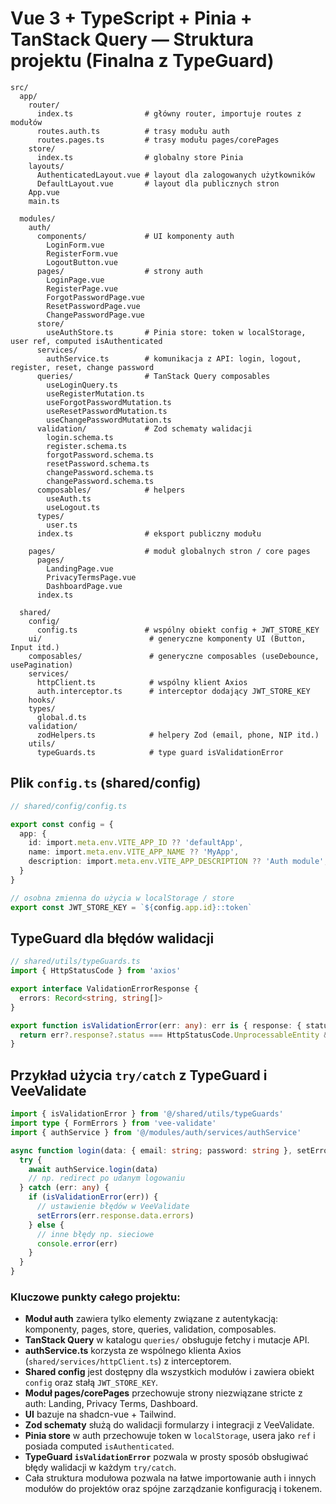 # Vue 3 + TypeScript + Pinia + TanStack Query — Struktura projektu (Finalna z TypeGuard)

```
src/
  app/
    router/
      index.ts                # główny router, importuje routes z modułów
      routes.auth.ts          # trasy modułu auth
      routes.pages.ts         # trasy modułu pages/corePages
    store/
      index.ts                # globalny store Pinia
    layouts/
      AuthenticatedLayout.vue # layout dla zalogowanych użytkowników
      DefaultLayout.vue       # layout dla publicznych stron
    App.vue
    main.ts

  modules/
    auth/
      components/             # UI komponenty auth
        LoginForm.vue
        RegisterForm.vue
        LogoutButton.vue
      pages/                  # strony auth
        LoginPage.vue
        RegisterPage.vue
        ForgotPasswordPage.vue
        ResetPasswordPage.vue
        ChangePasswordPage.vue
      store/
        useAuthStore.ts       # Pinia store: token w localStorage, user ref, computed isAuthenticated
      services/
        authService.ts        # komunikacja z API: login, logout, register, reset, change password
      queries/                # TanStack Query composables
        useLoginQuery.ts
        useRegisterMutation.ts
        useForgotPasswordMutation.ts
        useResetPasswordMutation.ts
        useChangePasswordMutation.ts
      validation/             # Zod schematy walidacji
        login.schema.ts
        register.schema.ts
        forgotPassword.schema.ts
        resetPassword.schema.ts
        changePassword.schema.ts
        changePassword.schema.ts
      composables/            # helpers
        useAuth.ts
        useLogout.ts
      types/
        user.ts
      index.ts                # eksport publiczny modułu

    pages/                    # moduł globalnych stron / core pages
      pages/
        LandingPage.vue
        PrivacyTermsPage.vue
        DashboardPage.vue
      index.ts

  shared/
    config/
      config.ts               # wspólny obiekt config + JWT_STORE_KEY
    ui/                        # generyczne komponenty UI (Button, Input itd.)
    composables/               # generyczne composables (useDebounce, usePagination)
    services/
      httpClient.ts            # wspólny klient Axios
      auth.interceptor.ts      # interceptor dodający JWT_STORE_KEY
    hooks/
    types/
      global.d.ts
    validation/
      zodHelpers.ts            # helpery Zod (email, phone, NIP itd.)
    utils/
      typeGuards.ts            # type guard isValidationError
```

## Plik `config.ts` (shared/config)

```ts
// shared/config/config.ts

export const config = {
  app: {
    id: import.meta.env.VITE_APP_ID ?? 'defaultApp',
    name: import.meta.env.VITE_APP_NAME ?? 'MyApp',
    description: import.meta.env.VITE_APP_DESCRIPTION ?? 'Auth module',
  }
}

// osobna zmienna do użycia w localStorage / store
export const JWT_STORE_KEY = `${config.app.id}::token`
```

## TypeGuard dla błędów walidacji

```ts
// shared/utils/typeGuards.ts
import { HttpStatusCode } from 'axios'

export interface ValidationErrorResponse {
  errors: Record<string, string[]>
}

export function isValidationError(err: any): err is { response: { status: number; data: ValidationErrorResponse } } {
  return err?.response?.status === HttpStatusCode.UnprocessableEntity && !!err.response.data?.errors
}
```

## Przykład użycia `try/catch` z TypeGuard i VeeValidate

```ts
import { isValidationError } from '@/shared/utils/typeGuards'
import type { FormErrors } from 'vee-validate'
import { authService } from '@/modules/auth/services/authService'

async function login(data: { email: string; password: string }, setErrors: (errors: FormErrors) => void) {
  try {
    await authService.login(data)
    // np. redirect po udanym logowaniu
  } catch (err: any) {
    if (isValidationError(err)) {
      // ustawienie błędów w VeeValidate
      setErrors(err.response.data.errors)
    } else {
      // inne błędy np. sieciowe
      console.error(err)
    }
  }
}
```

### Kluczowe punkty całego projektu:

- **Moduł auth** zawiera tylko elementy związane z autentykacją: komponenty, pages, store, queries, validation, composables.  
- **TanStack Query** w katalogu `queries/` obsługuje fetchy i mutacje API.  
- **authService.ts** korzysta ze wspólnego klienta Axios (`shared/services/httpClient.ts`) z interceptorem.  
- **Shared config** jest dostępny dla wszystkich modułów i zawiera obiekt `config` oraz stałą `JWT_STORE_KEY`.  
- **Moduł pages/corePages** przechowuje strony niezwiązane stricte z auth: Landing, Privacy Terms, Dashboard.  
- **UI** bazuje na shadcn-vue + Tailwind.  
- **Zod schematy** służą do walidacji formularzy i integracji z VeeValidate.  
- **Pinia store** w auth przechowuje token w `localStorage`, usera jako `ref` i posiada computed `isAuthenticated`.  
- **TypeGuard `isValidationError`** pozwala w prosty sposób obsługiwać błędy walidacji w każdym `try/catch`.  
- Cała struktura modułowa pozwala na łatwe importowanie auth i innych modułów do projektów oraz spójne zarządzanie konfiguracją i tokenem.
